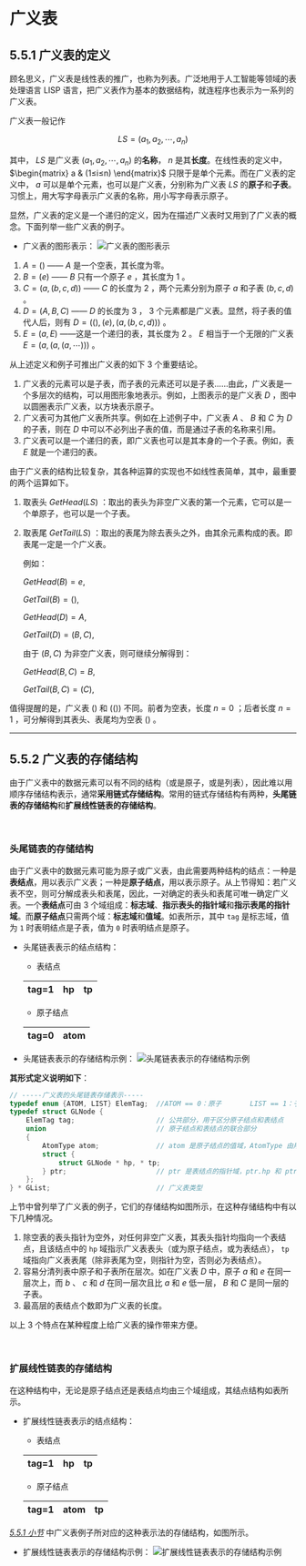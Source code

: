 # 广义表

## <span id="5.5.1广义表的定义">**5.5.1 广义表的定义**</span>
顾名思义，广义表是线性表的推广，也称为列表。广泛地用于人工智能等领域的表处理语言 LISP 语言，把广义表作为基本的数据结构，就连程序也表示为一系列的广义表。

广义表一般记作

$$LS=(a_1,a_2,\cdots ,a_n)$$

其中， $LS$ 是广义表 $(a_1,a_2,\cdots ,a_n)$ 的**名称**， $n$ 是其**长度**。在线性表的定义中， $\begin{matrix} a & (1≤i≤n) \end{matrix}$ 只限于是单个元素。而在广义表的定义中， $a$ 可以是单个元素，也可以是广义表，分别称为广义表 $LS$ 的**原子**和**子表**。习惯上，用大写字母表示广义表的名称，用小写字母表示原子。

显然，广义表的定义是一个递归的定义，因为在描述广义表时又用到了广义表的概念。下面列举一些广义表的例子。

- 广义表的图形表示：
  ![广义表的图形表示](https://static.owo.cab/notes/image/cs/ds/chapter04/广义表的图形表示.webp "广义表的图形表示")

1. $A=()$ —— $A$ 是一个空表，其长度为零。
2. $B=(e)$ —— $B$ 只有一个原子 $e$ ，其长度为 $1$ 。
3. $C=(a,(b,c,d))$ —— $C$ 的长度为 $2$ ，两个元素分别为原子 $a$ 和子表 $(b,c,d)$ 。
4. $D=(A,B,C)$ —— $D$ 的长度为 $3$ ， $3$ 个元素都是广义表。显然，将子表的值代人后，则有 $D=((),(e),(a,(b,c,d)))$ 。
5. $E=(a,E)$ ——这是一个递归的表，其长度为 $2$ 。 $E$ 相当于一个无限的广义表 $E=(a,(a,(a,\cdots)))$ 。

从上述定义和例子可推出广义表的如下 3 个重要结论。
1. 广义表的元素可以是子表，而子表的元素还可以是子表……由此，广义表是一个多层次的结构，可以用图形象地表示。例如，上图表示的是广义表 $D$ ，图中以圆圈表示广义表，以方块表示原子。
2. 广义表可为其他广义表所共享。例如在上述例子中，广义表 $A$ 、 $B$ 和 $C$ 为 $D$ 的子表，则在 $D$ 中可以不必列出子表的值，而是通过子表的名称来引用。
3. 广义表可以是一个递归的表，即广义表也可以是其本身的一个子表。例如，表 $E$ 就是一个递归的表。

由于广义表的结构比较复杂，其各种运算的实现也不如线性表简单，其中，最重要的两个运算如下。
1. 取表头 $GetHead(LS)$ ：取出的表头为非空广义表的第一个元素，它可以是一个单原子，也可以是一个子表。
2. 取表尾 $GetTail(LS)$ ：取出的表尾为除去表头之外，由其余元素构成的表。即表尾一定是一个广义表。

   例如：

   $GetHead(B)=e,$

   $GetTail(B)=(),$
   
   $GetHead(D)=A,$
   
   $GetTail(D)=(B,C),$

   由于 $(B,C)$ 为非空广义表，则可继续分解得到：

   $GetHead(B,C)=B,$
   
   $GetTail(B,C)=(C),$

值得提醒的是，广义表 $()$ 和 $(())$ 不同。前者为空表，长度 $n=0$ ；后者长度 $n=1$ ，可分解得到其表头、表尾均为空表 $()$ 。


---


## 5.5.2 广义表的存储结构
由于广义表中的数据元素可以有不同的结构（或是原子，或是列表），因此难以用顺序存储结构表示，通常**采用链式存储结构**。常用的链式存储结构有两种，**头尾链表的存储结构**和**扩展线性链表的存储结构**。

<br>

### 头尾链表的存储结构
由于广义表中的数据元素可能为原子或广义表，由此需要两种结构的结点：一种是**表结点**，用以表示广义表；一种是**原子结点**，用以表示原子。从上节得知：若广义表不空，则可分解成表头和表尾，因此，一对确定的表头和表尾可唯一确定广义表。一个**表结点**可由 3 个域组成：**标志域**、**指示表头的指针域**和**指示表尾的指针域**。而**原子结点**只需两个域：**标志域**和**值域**。如表所示，其中 `tag` 是标志域，值为 `1` 时表明结点是子表，值为 `0` 时表明结点是原子。

- 头尾链表表示的结点结构：

  - 表结点

  | tag=1 | hp | tp |
  |:-----:|:--:|:--:|

  - 原子结点

  | tag=0 | atom |
  |:-----:|:----:|

- 头尾链表表示的存储结构示例：
  ![头尾链表表示的存储结构示例](https://static.owo.cab/notes/image/cs/ds/chapter04/头尾链表表示的存储结构示例.webp "头尾链表表示的存储结构示例")

**其形式定义说明如下**：

```cpp
// -----广义表的头尾链表存储表示-----
typedef enum {ATOM, LIST} ElemTag;  //ATOM == 0：原子       LIST == 1：子表
typedef struct GLNode {
    ElemTag tag;                    // 公共部分，用于区分原子结点和表结点
    union                           // 原子结点和表结点的联合部分
    {
        AtomType atom;              // atom 是原子结点的值域，AtomType 由用户定义
        struct {
            struct GLNode * hp, * tp;
        } ptr;                      // ptr 是表结点的指针域，ptr.hp 和 ptr.tp 分别指向表头和表尾
    };
} * GList;                          // 广义表类型
```

上节中曾列举了广义表的例子，它们的存储结构如图所示，在这种存储结构中有以下几种情况。

1. 除空表的表头指针为空外，对任何非空广义表，其表头指针均指向一个表结点，且该结点中的 `hp` 域指示广义表表头（或为原子结点，或为表结点）， `tp` 域指向广义表表尾（除非表尾为空，则指针为空，否则必为表结点）。
2. 容易分清列表中原子和子表所在层次。如在广义表 $D$ 中，原子 $a$ 和 $e$ 在同一层次上，而 $b$ 、 $c$ 和 $d$ 在同一层次且比 $a$ 和 $e$ 低一层， $B$ 和 $C$ 是同一层的子表。
3. 最高层的表结点个数即为广义表的长度。

以上 3 个特点在某种程度上给广义表的操作带来方便。

<br>

### 扩展线性链表的存储结构
在这种结构中，无论是原子结点还是表结点均由三个域组成，其结点结构如表所示。

- 扩展线性链表表示的结点结构：
  
  - 表结点

  | tag=1 | hp | tp |
  |:-----:|:--:|:--:|

  - 原子结点

  | tag=1 | atom | tp |
  |:-----:|:----:|:--:|

[*5.5.1 小节*](#5.5.1广义表的定义) 中广义表例子所对应的这种表示法的存储结构，如图所示。

- 扩展线性链表表示的存储结构示例：
  ![扩展线性链表表示的存储结构示例](https://static.owo.cab/notes/image/cs/ds/chapter04/扩展线性链表表示的存储结构示例.webp "扩展线性链表表示的存储结构示例")

